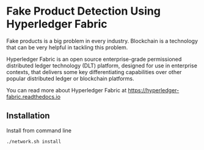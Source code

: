 
# Fake Product Detection Using Hyperledger Fabric

Fake products is a big problem in every industry. Blockchain is a technology that can be very helpful in
tackling this problem.

Hyperledger Fabric is an open source enterprise-grade permissioned distributed ledger technology (DLT) platform, designed for use in enterprise contexts, that delivers some key differentiating capabilities over other popular distributed ledger or blockchain platforms.

You can read more about Hyperledger Fabric at https://hyperledger-fabric.readthedocs.io


## Installation

Install from command line

```bash
./network.sh install
```
    